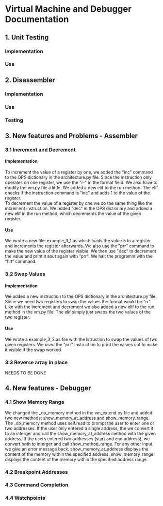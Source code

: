 <h1>Virtual Machine and Debugger Documentation</h1>

<h2>1. Unit Testing</h2>

<h3>Implementation</h3>

<h3>Use</h3>

<h2>2. Disassembler</h2>

<h3>Implementation</h3>

<h3>Use</h3>

<h3>Testing</h3>

<h2>3. New features and Problems - Assembler</h2>

<h3>3.1 Increment and Decrement</h3>
<h4>Implementation</h4>
<p>To increment the value of a register by one, we added the "inc" command to the OPS dictionary in the architecture.py file. Since the instruction only operates on one register, we use the "r-" in the format field. We also have to modify the vm.py file a little. We added a new elif to the run method. The elif checks if the instruction command is "inc" and adds 1 to the value of the register. <br>
To decrement the value of a register by one we do the same thing like the increment instruction. We added "dec" in the OPS dictionary and added a new elif in the run method, which decrements the value of the given register. </p>
<h4>Use</h4>
<p>We wrote a new file: example_3_1.as which loads the value 5 to a register and increments the register afterwards. We also use the "prr" command to make the new value of the register visible. We then use "dec" to decrement the value and print it aout again with "prr". We halt the programm with the "hlt" command.
</p>

<h3>3.2 Swap Values</h3>
<h4>Implementation</h4>
<p>We added a new instruction to the OPS dictionary in the architecture.py file. Since we need two registers to swap the values the format would be "rr". Like with the increment and decrement we also added a new elif to the run method in the vm.py file. The elif simply just swaps the two values of the two register.
</p>
<h4>Use</h4>
<p>We wrote a example_3_2.as file with the istruction to swap the values of two given registers. We used the "prr" instruction to print the values out to make it visible if the swap worked.
</p>
<h3>3.3 Reverse array in place</h3>
<p>NEEDS TO BE DONE
</p>

<h2>4. New features - Debugger</h2>

<h3>4.1 Show Memory Range</h3>
<p> We changed the _do_memory method in the vm_extend.py file and added two new methods: show_memory_at_address and show_memory_range. The _do_memory method uses self.read to prompt the user to enter one or two addresses. If the user only entered a single address, the we convert it to an interger and call the show_memory_at_address method with the given address. If the users entered two addresses (start and end address), we convert both to interger and call show_method_range. For any other input we give an error message back. show_memory_at_address displays the content of the memory within the specified address. show_memory_range displays the content of the memory within the specified address range. 
</p>
<h3>4.2 Breakpoint Addresses</h3>
<h3>4.3 Command Completion</h3>

<h3>4.4 Watchpoints</h3>
